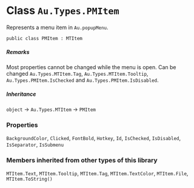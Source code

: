 # Class `Au.Types.PMItem`

Represents a menu item in `Au.popupMenu`.

```
public class PMItem : MTItem
```

##### Remarks

Most properties cannot be changed while the menu is open. Can be changed `Au.Types.MTItem.Tag`, `Au.Types.MTItem.Tooltip`, `Au.Types.PMItem.IsChecked` and `Au.Types.PMItem.IsDisabled`.

##### Inheritance

`object` → `Au.Types.MTItem` → `PMItem`

### Properties

`BackgroundColor`, `Clicked`, `FontBold`, `Hotkey`, `Id`, `IsChecked`, `IsDisabled`, `IsSeparator`, `IsSubmenu`

### Members inherited from other types of this library
`MTItem.Text`, `MTItem.Tooltip`, `MTItem.Tag`, `MTItem.TextColor`, `MTItem.File`, `MTItem.ToString()`